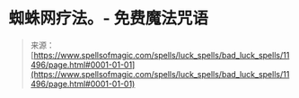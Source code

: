 <!--yml

category: 未分类

date: 2024-06-12 18:48:44

-->

# 蜘蛛网疗法。- 免费魔法咒语

> 来源：[https://www.spellsofmagic.com/spells/luck_spells/bad_luck_spells/11496/page.html#0001-01-01](https://www.spellsofmagic.com/spells/luck_spells/bad_luck_spells/11496/page.html#0001-01-01)
